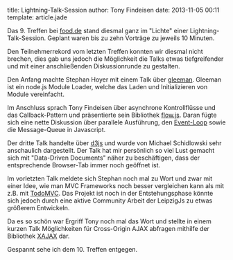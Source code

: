 title: Lightning-Talk-Session
author: Tony Findeisen
date: 2013-11-05 00:11
template: article.jade

Das 9. Treffen bei [food.de](http://food.de) stand diesmal ganz im "Lichte" einer Lightning-Talk-Session.
Geplant waren bis zu zehn Vorträge zu jeweils 10 Minuten.

Den Teilnehmerrekord vom letzten Treffen konnten wir diesmal nicht brechen, dies gab uns jedoch die Möglichkeit
die Talks etwas tiefgreifender und mit einer anschließenden Diskussionrunde zu gestalten.

Den Anfang machte Stephan Hoyer mit einem Talk über [gleeman](https://github.com/gleeman/gleeman). Gleeman ist ein
node.js Module Loader, welche das Laden und Initializieren von Module vereinfacht.

Im Anschluss sprach Tony Findeisen über asynchrone Kontrollflüsse und das Callback-Pattern und präsentierte sein
Bibliothek [flow.js](https://github.com/it-ony/flow.js). Daran fügte sich eine nette Diskussion über parallele Ausführung,
den [Event-Loop](http://blog.carbonfive.com/2013/10/27/the-javascript-event-loop-explained) sowie die Message-Queue in Javascript.

Der dritte Talk handelte über [d3js](http://d3js.org/) und wurde von Michael Schidlowski sehr anschaulich dargestellt.
Der Talk hat mir persönlich so viel Lust gemacht sich mit "Data-Driven Documents" näher zu beschäftigen, dass der entsprechende Browser-Tab immer noch geöffnet ist.

Im vorletzten Talk meldete sich Stephan noch mal zu Wort und zwar mit einer Idee, wie man MVC Frameworks noch besser vergleichen kann als
mit z.B. mit [TodoMVC](http://todomvc.com). Das Projekt ist noch in der Entstehungsphase könnte sich jedoch durch eine aktive Community Arbeit
der LeipzigJs zu etwas größerem Entwickeln.

Da es so schön war Ergriff Tony noch mal das Wort und stellte in einem kurzen Talk Möglichkeiten für Cross-Origin AJAX abfragen mithilfe
der Bibliothek [XAJAX](https://github.com/it-ony/xajax) dar.

Gespannt sehe ich dem 10. Treffen entgegen.
